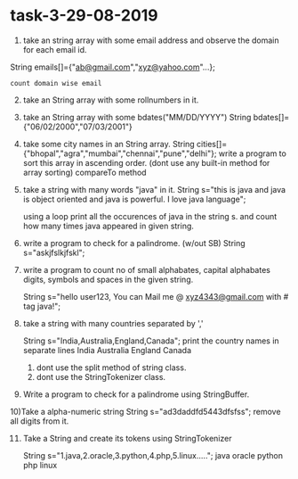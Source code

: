 # task-3-29-08-2019
1) take an string array with some email address and
    observe the domain for each email id.

String emails[]={"ab@gmail.com","xyz@yahoo.com"...};

	count domain wise email

2) take an String array with some rollnumbers in it.
	

3) take an String array with some bdates("MM/DD/YYYY")
String bdates[]={"06/02/2000","07/03/2001"}

4) take some city names in an String array.
String cities[]={"bhopal","agra","mumbai","chennai","pune","delhi"};
write a program to sort this array in ascending order.
	(dont use any built-in method for array sorting)
	compareTo method
5) take a string with many words "java" in it.
	String s="this is java and java is object oriented and java is powerful. I love java language";

	using a loop print all the occurences of java in the string
	s. and count how many times java appeared in given string.

6) write a program to check for a palindrome. (w/out SB)
	String s="askjfslkjfskl";

7) write a program to count no of small alphabates, capital alphabates
     digits, symbols and spaces in the given string.

	String s="hello user123, You can Mail me @ xyz4343@gmail.com with # tag java!";

8) take a string with many countries separated by ','

    String s="India,Australia,England,Canada";
    print the country names in separate lines
    India
    Australia
    England
    Canada

    1) dont use the split method of string class.
    2) dont use the StringTokenizer class.

9) Write a program to check for a palindrome using
   StringBuffer.

10)Take a alpha-numeric string 
    String s="ad3daddfd5443dfsfss";
    remove all digits from it.

11) Take a String and create its tokens using StringTokenizer
    
    String s="1.java,2.oracle,3.python,4.php,5.linux.....";
    java
    oracle
    python
    php
    linux
    
















	

